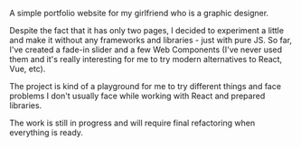 A simple portfolio website for my girlfriend who is a graphic designer. 

Despite the fact that it has only two pages, I decided to experiment a little and make it without any frameworks and libraries - just with pure JS. So far, I've created a fade-in slider and a few Web Components (I've never used them and it's really interesting for me to try modern alternatives to React, Vue, etc).

The project is kind of a playground for me to try different things and face problems I don't usually face while working with React and prepared libraries.

The work is still in progress and will require final refactoring when everything is ready. 